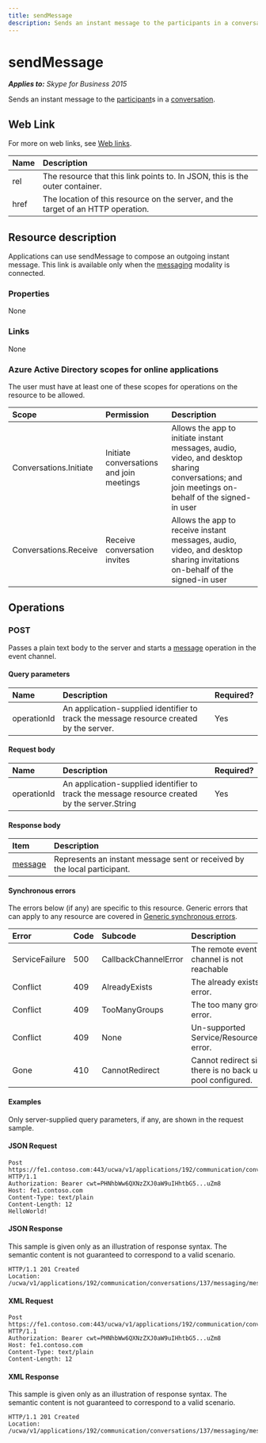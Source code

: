 ```yaml
---
title: sendMessage
description: Sends an instant message to the participants in a conversation.
---
```


# sendMessage

 _**Applies to:** Skype for Business 2015_


Sends an instant message to the [participant](participant_ref.md)s in a [conversation](conversation_ref.md).
            

## Web Link
<a name = "sectionSection0"> </a>

For more on web links, see [Web links](WebLinks.md).


|**Name**|**Description**|
|:-----|:-----|
|rel|The resource that this link points to. In JSON, this is the outer container.|
|href|The location of this resource on the server, and the target of an HTTP operation.|

## Resource description
<a name = "sectionSection1"> </a>

 Applications can use sendMessage to compose an outgoing instant message. This link is available only when the [messaging](messaging_ref.md) modality is connected.

### Properties



None

### Links



None

### Azure Active Directory scopes for online applications



The user must have at least one of these scopes for operations on the resource to be allowed.

|**Scope**|**Permission**|**Description**|
|:-----|:-----|:-----|
|Conversations.Initiate|Initiate conversations and join meetings|Allows the app to initiate instant messages, audio, video, and desktop sharing conversations; and join meetings on-behalf of the signed-in user|
|Conversations.Receive|Receive conversation invites|Allows the app to receive instant messages, audio, video, and desktop sharing invitations on-behalf of the signed-in user|

## Operations



<a name="sectionSection2"></a>

### POST




Passes a plain text body to the server and starts a [message](message_ref.md) operation in the event channel.

#### Query parameters




|**Name**|**Description**|**Required?**|
|:-----|:-----|:-----|
|operationId|An application-supplied identifier to track the message resource created by the server.|Yes|


#### Request body




|**Name**|**Description**|**Required?**|
|:-----|:-----|:-----|
|operationId|An application-supplied identifier to track the message resource created by the server.String|Yes|

#### Response body



|**Item**|**Description**|
|:-----|:-----|
|[message](Message_ref.md)|Represents an instant message sent or received by the local participant.|

#### Synchronous errors



The errors below (if any) are specific to this resource. Generic errors that can apply to any resource are covered in [Generic synchronous errors](GenericSynchronousErrors.md).

|**Error**|**Code**|**Subcode**|**Description**|
|:-----|:-----|:-----|:-----|
|ServiceFailure|500|CallbackChannelError|The remote event channel is not reachable|
|Conflict|409|AlreadyExists|The already exists error.|
|Conflict|409|TooManyGroups|The too many groups error.|
|Conflict|409|None|Un-supported Service/Resource/API error.|
|Gone|410|CannotRedirect|Cannot redirect since there is no back up pool configured.|

#### Examples



Only server-supplied query parameters, if any, are shown in the request sample.

#### JSON Request




```
Post https://fe1.contoso.com:443/ucwa/v1/applications/192/communication/conversations/137/messaging/sendMessage HTTP/1.1
Authorization: Bearer cwt=PHNhbWw6QXNzZXJ0aW9uIHhtbG5...uZm8
Host: fe1.contoso.com
Content-Type: text/plain
Content-Length: 12
HelloWorld!
```


#### JSON Response



This sample is given only as an illustration of response syntax. The semantic content is not guaranteed to correspond to a valid scenario.
```
HTTP/1.1 201 Created
Location: /ucwa/v1/applications/192/communication/conversations/137/messaging/messages/165

```


#### XML Request




```
Post https://fe1.contoso.com:443/ucwa/v1/applications/192/communication/conversations/137/messaging/sendMessage HTTP/1.1
Authorization: Bearer cwt=PHNhbWw6QXNzZXJ0aW9uIHhtbG5...uZm8
Host: fe1.contoso.com
Content-Type: text/plain
Content-Length: 12

```


#### XML Response



This sample is given only as an illustration of response syntax. The semantic content is not guaranteed to correspond to a valid scenario.
```
HTTP/1.1 201 Created
Location: /ucwa/v1/applications/192/communication/conversations/137/messaging/messages/165

```


